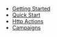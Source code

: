 * [Getting Started](/getting-started.md)
* [Quick Start](/quickstart.md)
* [Http Actions](/http-actions.md)
* [Campaigns](/campaigns.md)
